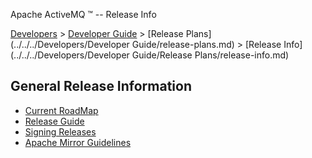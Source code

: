 Apache ActiveMQ ™ -- Release Info 

[Developers](../../../developers.md) > [Developer Guide](../../../Developers/developer-guide.md) > [Release Plans](../../../Developers/Developer Guide/release-plans.md) > [Release Info](../../../Developers/Developer Guide/Release Plans/release-info.md)


General Release Information
---------------------------

*   [Current RoadMap](http://jira.activemq.org/jira/browse/AMQ?report=com.atlassian.jira.plugin.system.project:roadmap-panel)
*   [Release Guide](../../../Developers/release-guide.md)
*   [Signing Releases](http://wiki.apache.org/incubator/SigningReleases)
*   [Apache Mirror Guidelines](http://apache.org/dev/mirrors.html)

